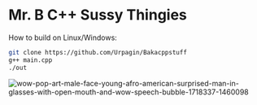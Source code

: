 # Mr. B C++ Sussy Thingies

How to build on Linux/Windows:
```bash
git clone https://github.com/Urpagin/Bakacppstuff
g++ main.cpp
./out
```

![wow-pop-art-male-face-young-afro-american-surprised-man-in-glasses-with-open-mouth-and-wow-speech-bubble-1718337-1460098](https://user-images.githubusercontent.com/72459611/232694574-49aab708-47c1-477b-9cd1-a8a5925346e9.jpg)
